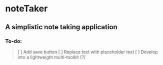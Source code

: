 # noteTaker
## A simplistic note taking application


### To-do:
> [ ] Add save button
> [ ] Replace text with placeholder text
> [ ] Develop into a lightweight multi-toolkit (?)
